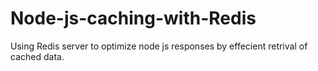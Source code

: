 # Node-js-caching-with-Redis
Using Redis server to optimize node js responses by effecient retrival of cached data. 

